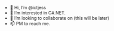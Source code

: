 - 👋 Hi, I’m @ictjess
- 👀 I’m interested in C#.NET.
- 💞️ I’m looking to collaborate on (this will be later)
- 📫 PM to reach me. 
<!---
ictjess/ictjess is a ✨ special ✨ repository because its `README.md` (this file) appears on your GitHub profile.
You can click the Preview link to take a look at your changes.
--->
